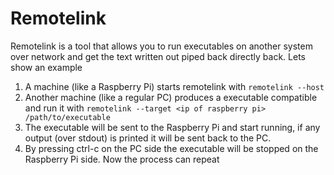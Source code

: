 # Remotelink

Remotelink is a tool that allows you to run executables on another system over network and get the text written out piped back directly back. Lets show an example

1. A machine (like a Raspberry Pi) starts remotelink with `remotelink --host`
2. Another machine (like a regular PC) produces a executable compatible and run it with `remotelink --target <ip of raspberry pi> /path/to/executable`
3. The executable will be sent to the Raspberry Pi and start running, if any output (over stdout) is printed it will be sent back to the PC.
4. By pressing ctrl-c on the PC side the executable will be stopped on the Raspberry Pi side. Now the process can repeat
